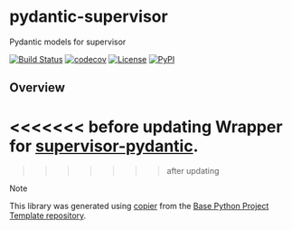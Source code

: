 # pydantic-supervisor

Pydantic models for supervisor

[![Build Status](https://github.com/airflow-laminar/pydantic-supervisor/actions/workflows/build.yaml/badge.svg?branch=main&event=push)](https://github.com/airflow-laminar/pydantic-supervisor/actions/workflows/build.yaml)
[![codecov](https://codecov.io/gh/airflow-laminar/pydantic-supervisor/branch/main/graph/badge.svg)](https://codecov.io/gh/airflow-laminar/pydantic-supervisor)
[![License](https://img.shields.io/github/license/airflow-laminar/pydantic-supervisor)](https://github.com/airflow-laminar/pydantic-supervisor)
[![PyPI](https://img.shields.io/pypi/v/pydantic-supervisor.svg)](https://pypi.python.org/pypi/pydantic-supervisor)

## Overview
<<<<<<< before updating
Wrapper for [supervisor-pydantic](https://github.com/airflow-laminar/supervisor-pydantic).
=======
>>>>>>> after updating

> [!NOTE]
> This library was generated using [copier](https://copier.readthedocs.io/en/stable/) from the [Base Python Project Template repository](https://github.com/python-project-templates/base).
